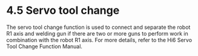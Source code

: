 ﻿# 4.5 Servo tool change

The servo tool change function is used to connect and separate the robot R1 axis and welding gun if there are two or more guns to perform work in combination with the robot R1 axis. For more details, refer to the Hi6 Servo Tool Change Function Manual.
